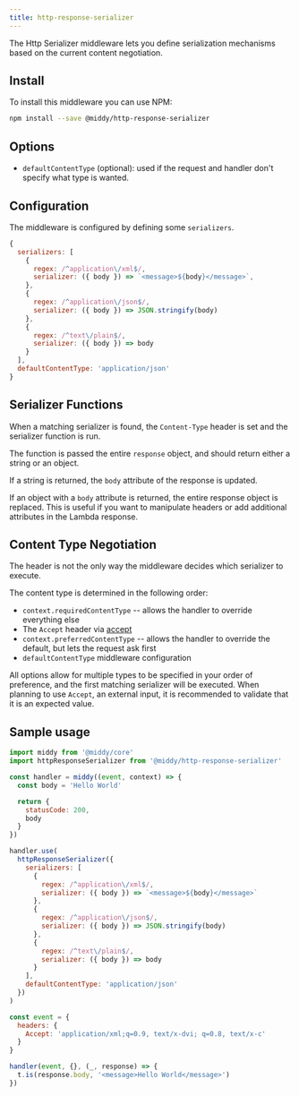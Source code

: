 ```yaml
---
title: http-response-serializer
---
```


The Http Serializer middleware lets you define serialization mechanisms based on the current content negotiation.

## Install

To install this middleware you can use NPM:

```bash npm2yarn
npm install --save @middy/http-response-serializer
```

## Options

- `defaultContentType` (optional): used if the request and handler don't specify what type is wanted.

## Configuration

The middleware is configured by defining some `serializers`.

```javascript
{
  serializers: [
    {
      regex: /^application\/xml$/,
      serializer: ({ body }) => `<message>${body}</message>`,
    },
    {
      regex: /^application\/json$/,
      serializer: ({ body }) => JSON.stringify(body)
    },
    {
      regex: /^text\/plain$/,
      serializer: ({ body }) => body
    }
  ],
  defaultContentType: 'application/json'
}
```

## Serializer Functions

When a matching serializer is found, the `Content-Type` header is set and the serializer function is run.

The function is passed the entire `response` object, and should return either a string or an object.

If a string is returned, the `body` attribute of the response is updated.

If an object with a `body` attribute is returned, the entire response object is replaced. This is useful if you want to manipulate headers or add additional attributes in the Lambda response.

## Content Type Negotiation

The header is not the only way the middleware decides which serializer to execute.

The content type is determined in the following order:

- `context.requiredContentType` -- allows the handler to override everything else
- The `Accept` header via [accept](https://www.npmjs.com/package/accept)
- `context.preferredContentType` -- allows the handler to override the default, but lets the request ask first
- `defaultContentType` middleware configuration

All options allow for multiple types to be specified in your order of preference, and the first matching serializer will be executed.
When planning to use `Accept`, an external input, it is recommended to validate that it is an expected value.

## Sample usage

```javascript
import middy from '@middy/core'
import httpResponseSerializer from '@middy/http-response-serializer'

const handler = middy((event, context) => {
  const body = 'Hello World'

  return {
    statusCode: 200,
    body
  }
})

handler.use(
  httpResponseSerializer({
    serializers: [
      {
        regex: /^application\/xml$/,
        serializer: ({ body }) => `<message>${body}</message>`
      },
      {
        regex: /^application\/json$/,
        serializer: ({ body }) => JSON.stringify(body)
      },
      {
        regex: /^text\/plain$/,
        serializer: ({ body }) => body
      }
    ],
    defaultContentType: 'application/json'
  })
)

const event = {
  headers: {
    Accept: 'application/xml;q=0.9, text/x-dvi; q=0.8, text/x-c'
  }
}

handler(event, {}, (_, response) => {
  t.is(response.body, '<message>Hello World</message>')
})
```
